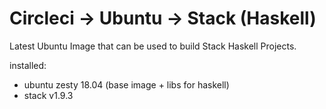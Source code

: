 
# Circleci -> Ubuntu ->  Stack (Haskell)

Latest Ubuntu Image that can be used to build Stack Haskell Projects.

installed:

* ubuntu zesty 18.04 (base image + libs for haskell)
* stack v1.9.3
